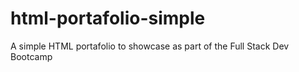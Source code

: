 # html-portafolio-simple
A simple HTML portafolio to showcase as part of the Full Stack Dev Bootcamp

